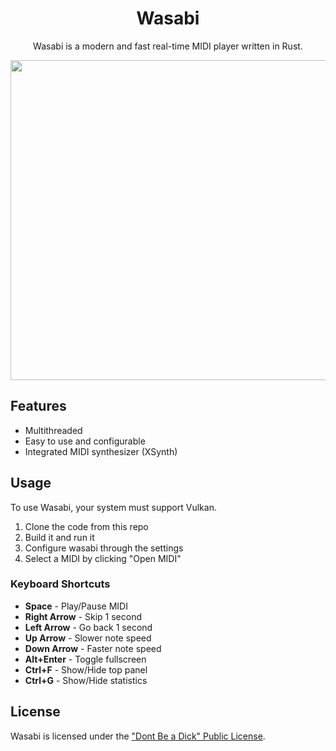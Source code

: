 <h1 align="center">Wasabi</h1>
<p align="center">Wasabi is a modern and fast real-time MIDI player written in Rust.</p>
<p align="center"><img src="https://i.imgur.com/QZ2beMQ.png" width="512"/></p>

## Features
- Multithreaded
- Easy to use and configurable
- Integrated MIDI synthesizer (XSynth)

## Usage
To use Wasabi, your system must support Vulkan.

1) Clone the code from this repo
2) Build it and run it
3) Configure wasabi through the settings
4) Select a MIDI by clicking "Open MIDI"

### Keyboard Shortcuts

- **Space** - Play/Pause MIDI
- **Right Arrow** - Skip 1 second
- **Left Arrow** - Go back 1 second
- **Up Arrow** - Slower note speed
- **Down Arrow** - Faster note speed
- **Alt+Enter** - Toggle fullscreen
- **Ctrl+F** - Show/Hide top panel
- **Ctrl+G** - Show/Hide statistics

## License
Wasabi is licensed under the ["Dont Be a Dick" Public License](https://github.com/arduano/wasabi/blob/master/LICENSE).
